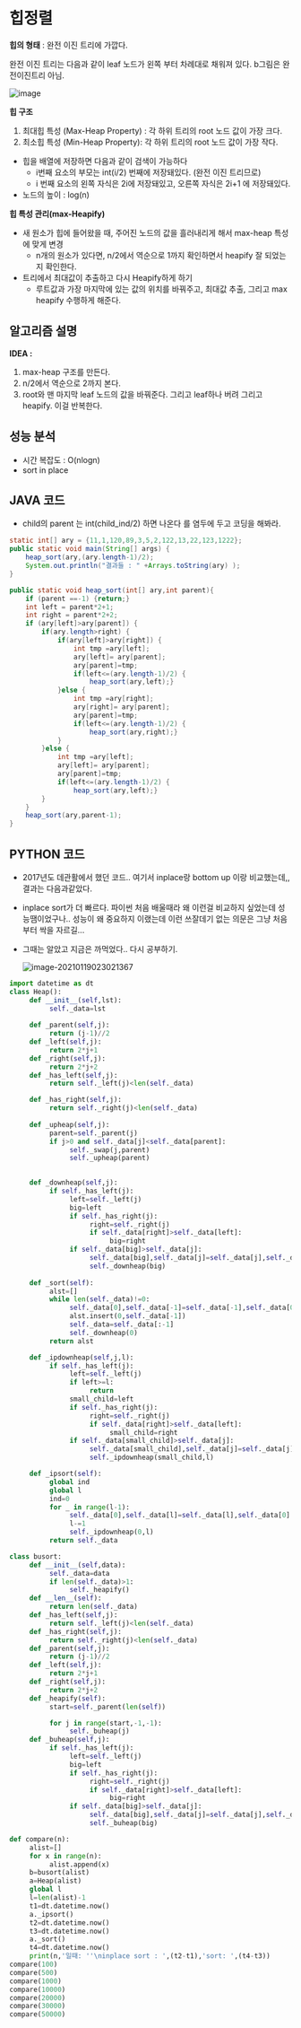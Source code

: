 # 힙정렬

**힙의 형태** : 완전 이진 트리에 가깝다.

완전 이진 트리는 다음과 같이 leaf 노드가 왼쪽 부터 차례대로 채워져 있다. b그림은 완전이진트리 아님.

![image](https://user-images.githubusercontent.com/37058233/104796635-50446700-57fb-11eb-984a-9dcf109dd0dc.png)

**힙 구조**

1. 최대힙 특성 (Max-Heap Property) : 각 하위 트리의 root 노드 값이 가장 크다.
2. 최소힙 특성 (Min-Heap Property): 각 하위 트리의 root 노드 값이 가장 작다.

- 힙을 배열에 저장하면 다음과 같이 검색이 가능하다
  - i번째 요소의 부모는 int(i/2) 번째에 저장돼있다. (완전 이진 트리므로)
  - i 번째 요소의 왼쪽 자식은 2i에 저장돼있고, 오른쪽 자식은 2i+1 에 저장돼있다.
- 노드의 높이 : log(n)



**힙 특성 관리(max-Heapify)**

- 새 원소가 힙에 들어왔을 때, 주어진 노드의 값을 흘러내리게 해서 max-heap 특성에 맞게 변경
  - n개의 원소가 있다면, n/2에서 역순으로 1까지 확인하면서 heapify 잘 되었는지 확인한다.
- 트리에서 최대값이 추출하고 다시 Heapify하게 하기
  - 루트값과 가장 마지막에 있는 값의 위치를 바꿔주고, 최대값 추출, 그리고 max heapify 수행하게 해준다.

## **알고리즘 설명**

**IDEA :** 

1. max-heap 구조를 만든다. 
2. n/2에서 역순으로 2까지 본다.
3. root와 맨 마지막 leaf 노드의 값을 바꿔준다. 그리고 leaf하나 버려 그리고 heapify. 이걸 반복한다.

## **성능 분석**

- 시간 복잡도 : O(nlogn)
- sort in place

## **JAVA 코드**

- child의 parent 는 int(child_ind/2) 하면 나온다 를 염두에 두고 코딩을 해봐라.

```java
static int[] ary = {11,1,120,89,3,5,2,122,13,22,123,1222};
public static void main(String[] args) {
    heap_sort(ary,(ary.length-1)/2);
    System.out.println("결과들 : " +Arrays.toString(ary) );
}

public static void heap_sort(int[] ary,int parent){
    if (parent ==-1) {return;}
    int left = parent*2+1;
    int right = parent*2+2;
    if (ary[left]>ary[parent]) {
        if(ary.length>right) {
            if(ary[left]>ary[right]) {
                int tmp =ary[left];
                ary[left]= ary[parent];
                ary[parent]=tmp;
                if(left<=(ary.length-1)/2) {
                    heap_sort(ary,left);}
            }else {
                int tmp =ary[right];
                ary[right]= ary[parent];
                ary[parent]=tmp;
                if(left<=(ary.length-1)/2) {
                    heap_sort(ary,right);}
            }
        }else {
            int tmp =ary[left];
            ary[left]= ary[parent];
            ary[parent]=tmp;
            if(left<=(ary.length-1)/2) {
                heap_sort(ary,left);}
        }
    }
    heap_sort(ary,parent-1);
}
```

## **PYTHON 코드**

- 2017년도 데관활에서 했던 코드.. 여기서 inplace랑 bottom up 이랑 비교했는데,,  결과는 다음과같았다.

- inplace sort가 더 빠르다. 파이썬 처음 배울때라 왜 이런걸 비교하지 싶었는데 성능땜이었구나.. 성능이 왜 중요하지 이랬는데 이런 쓰잘데기 없는 의문은 그냥 처음부터 싹을 자르길...

- 그때는 알았고 지금은 까먹었다.. 다시 공부하기.

  ![image-20210119023021367](C:\Users\21500\AppData\Roaming\Typora\typora-user-images\image-20210119023021367.png)

```python
import datetime as dt
class Heap():
     def __init__(self,lst):
          self._data=lst
 
     def _parent(self,j):
          return (j-1)//2
     def _left(self,j):
          return 2*j+1
     def _right(self,j):
          return 2*j+2
     def _has_left(self,j):
          return self._left(j)<len(self._data)

     def _has_right(self,j):
          return self._right(j)<len(self._data)
     
     def _upheap(self,j):
          parent=self._parent(j)
          if j>0 and self._data[j]<self._data[parent]:
               self._swap(j,parent)
               self._upheap(parent)

     
     def _downheap(self,j):
          if self._has_left(j):
               left=self._left(j)
               big=left
               if self._has_right(j):
                    right=self._right(j)
                    if self._data[right]>self._data[left]:
                         big=right
               if self._data[big]>self._data[j]:
                    self._data[big],self._data[j]=self._data[j],self._data[big]
                    self._downheap(big)
          
     def _sort(self):
          alst=[]
          while len(self._data)!=0:
               self._data[0],self._data[-1]=self._data[-1],self._data[0]
               alst.insert(0,self._data[-1])
               self._data=self._data[:-1]
               self._downheap(0)
          return alst

     def _ipdownheap(self,j,l):
          if self._has_left(j):
               left=self._left(j)
               if left>=l:
                    return
               small_child=left
               if self._has_right(j):
                    right=self._right(j)
                    if self._data[right]>self._data[left]:
                         small_child=right
               if self._data[small_child]>self._data[j]:
                    self._data[small_child],self._data[j]=self._data[j],self._data[small_child]
                    self._ipdownheap(small_child,l)

     def _ipsort(self):
          global ind
          global l
          ind=0
          for _ in range(l-1):
               self._data[0],self._data[l]=self._data[l],self._data[0]
               l-=1
               self._ipdownheap(0,l)
          return self._data

class busort:
     def __init__(self,data):
          self._data=data
          if len(self._data)>1:
               self._heapify()        
     def __len__(self):
          return len(self._data)
     def _has_left(self,j):
          return self._left(j)<len(self._data)
     def _has_right(self,j):
          return self._right(j)<len(self._data)
     def _parent(self,j):
          return (j-1)//2
     def _left(self,j):
          return 2*j+1
     def _right(self,j):
          return 2*j+2
     def _heapify(self):
          start=self._parent(len(self))

          for j in range(start,-1,-1):
               self._buheap(j)
     def _buheap(self,j):
          if self._has_left(j):
               left=self._left(j)
               big=left
               if self._has_right(j):
                    right=self._right(j)
                    if self._data[right]>self._data[left]:
                         big=right
               if self._data[big]>self._data[j]:
                    self._data[big],self._data[j]=self._data[j],self._data[big]
                    self._buheap(big)

def compare(n):          
     alist=[]
     for x in range(n):
          alist.append(x)
     b=busort(alist)
     a=Heap(alist)
     global l
     l=len(alist)-1
     t1=dt.datetime.now()
     a._ipsort()
     t2=dt.datetime.now()
     t3=dt.datetime.now()
     a._sort()
     t4=dt.datetime.now()
     print(n,'일때: ''\ninplace sort : ',(t2-t1),'sort: ',(t4-t3))
compare(100)
compare(500)
compare(1000)
compare(10000)
compare(20000)
compare(30000)
compare(50000)
```

